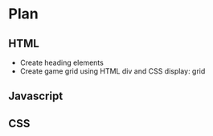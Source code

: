 # Plan

## HTML
- Create heading elements
- Create game grid using HTML div and CSS display: grid


## Javascript


## CSS





